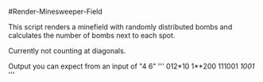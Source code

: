 #Render-Minesweeper-Field

This script renders a minefield with randomly distributed bombs and calculates the number of bombs next to each spot.

Currently not counting at diagonals.


Output you can expect from an input of "4 6"
'''
012*10
1**200
111001
*1001*
'''